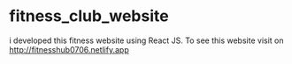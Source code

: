 # fitness_club_website
i developed this fitness website using React JS. To see this website visit on  http://fitnesshub0706.netlify.app
